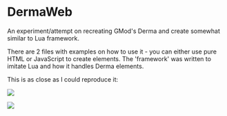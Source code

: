 # DermaWeb
An experiment/attempt on recreating GMod's Derma and create somewhat similar to Lua framework.

There are 2 files with examples on how to use it - you can either use pure HTML or JavaScript to create elements.
The 'framework' was written to imitate Lua and how it handles Derma elements.

This is as close as I could reproduce it:

![](http://puu.sh/qvbAj/72206fecb7.png)

![](http://puu.sh/qTNp7/29cae2ee7a.png)

